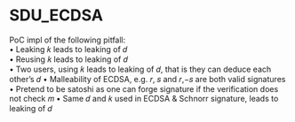 # SDU_ECDSA

PoC impl of the following pitfall:  
• Leaking 𝑘 leads to leaking of 𝑑   
• Reusing 𝑘 leads to leaking of 𝑑  
• Two users, using 𝑘 leads to leaking of 𝑑, that is they can deduce each other’s 𝑑 • Malleability of ECDSA, e.g. 𝑟, 𝑠 and 𝑟,−𝑠 are both valid 
signatures  
• Pretend to be satoshi as one can forge signature if the verification does not check 𝑚 • Same 𝑑 and 𝑘 used in ECDSA & Schnorr signature, leads to 
leaking of 𝑑  
